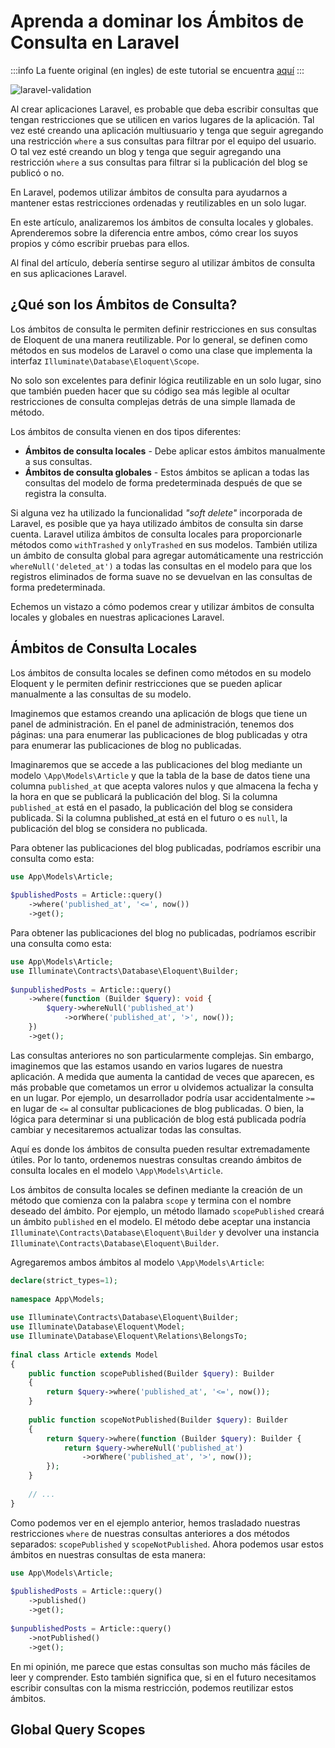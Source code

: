 # Aprenda a dominar los Ámbitos de Consulta en Laravel

:::info
La fuente original (en ingles) de este tutorial se encuentra [aquí](https://laravel-news.com/query-scopes)
:::

![laravel-validation](./img/query-scopes.avif)


Al crear aplicaciones Laravel, es probable que deba escribir consultas que tengan restricciones que se utilicen en varios lugares de la aplicación. Tal vez esté creando una aplicación multiusuario y tenga que seguir agregando una restricción `where` a sus consultas para filtrar por el equipo del usuario. O tal vez esté creando un blog y tenga que seguir agregando una restricción `where` a sus consultas para filtrar si la publicación del blog se publicó o no.

En Laravel, podemos utilizar ámbitos de consulta para ayudarnos a mantener estas restricciones ordenadas y reutilizables en un solo lugar.

En este artículo, analizaremos los ámbitos de consulta locales y globales. Aprenderemos sobre la diferencia entre ambos, cómo crear los suyos propios y cómo escribir pruebas para ellos.

Al final del artículo, debería sentirse seguro al utilizar ámbitos de consulta en sus aplicaciones Laravel.

## ¿Qué son los Ámbitos de Consulta?

Los ámbitos de consulta le permiten definir restricciones en sus consultas de Eloquent de una manera reutilizable. Por lo general, se definen como métodos en sus modelos de Laravel o como una clase que implementa la interfaz `Illuminate\Database\Eloquent\Scope`.

No solo son excelentes para definir lógica reutilizable en un solo lugar, sino que también pueden hacer que su código sea más legible al ocultar restricciones de consulta complejas detrás de una simple llamada de método.

Los ámbitos de consulta vienen en dos tipos diferentes:

- **Ámbitos de consulta locales** - Debe aplicar estos ámbitos manualmente a sus consultas.
- **Ámbitos de consulta globales** - Estos ámbitos se aplican a todas las consultas del modelo de forma predeterminada después de que se registra la consulta.

Si alguna vez ha utilizado la funcionalidad _"soft delete"_ incorporada de Laravel, es posible que ya haya utilizado ámbitos de consulta sin darse cuenta. Laravel utiliza ámbitos de consulta locales para proporcionarle métodos como `withTrashed` y `onlyTrashed` en sus modelos. También utiliza un ámbito de consulta global para agregar automáticamente una restricción `whereNull('deleted_at')` a todas las consultas en el modelo para que los registros eliminados de forma suave no se devuelvan en las consultas de forma predeterminada.

Echemos un vistazo a cómo podemos crear y utilizar ámbitos de consulta locales y globales en nuestras aplicaciones Laravel.


## Ámbitos de Consulta Locales

Los ámbitos de consulta locales se definen como métodos en su modelo Eloquent y le permiten definir restricciones que se pueden aplicar manualmente a las consultas de su modelo.

Imaginemos que estamos creando una aplicación de blogs que tiene un panel de administración. En el panel de administración, tenemos dos páginas: una para enumerar las publicaciones de blog publicadas y otra para enumerar las publicaciones de blog no publicadas.

Imaginaremos que se accede a las publicaciones del blog mediante un modelo `\App\Models\Article` y que la tabla de la base de datos tiene una columna `published_at` que acepta valores nulos y que almacena la fecha y la hora en que se publicará la publicación del blog. Si la columna `published_at` está en el pasado, la publicación del blog se considera publicada. Si la columna published_at está en el futuro o es `null`, la publicación del blog se considera no publicada.

Para obtener las publicaciones del blog publicadas, podríamos escribir una consulta como esta:


```php
use App\Models\Article;
 
$publishedPosts = Article::query()
    ->where('published_at', '<=', now())
    ->get();
```

Para obtener las publicaciones del blog no publicadas, podríamos escribir una consulta como esta:


```php
use App\Models\Article;
use Illuminate\Contracts\Database\Eloquent\Builder;
 
$unpublishedPosts = Article::query()
    ->where(function (Builder $query): void {
        $query->whereNull('published_at')
            ->orWhere('published_at', '>', now());
    })
    ->get();
```

Las consultas anteriores no son particularmente complejas. Sin embargo, imaginemos que las estamos usando en varios lugares de nuestra aplicación. A medida que aumenta la cantidad de veces que aparecen, es más probable que cometamos un error u olvidemos actualizar la consulta en un lugar. Por ejemplo, un desarrollador podría usar accidentalmente `>=` en lugar de `<=` al consultar publicaciones de blog publicadas. O bien, la lógica para determinar si una publicación de blog está publicada podría cambiar y necesitaremos actualizar todas las consultas.


Aquí es donde los ámbitos de consulta pueden resultar extremadamente útiles. Por lo tanto, ordenemos nuestras consultas creando ámbitos de consulta locales en el modelo `\App\Models\Article`.

Los ámbitos de consulta locales se definen mediante la creación de un método que comienza con la palabra `scope` y termina con el nombre deseado del ámbito. Por ejemplo, un método llamado `scopePublished` creará un ámbito `published` en el modelo. El método debe aceptar una instancia `Illuminate\Contracts\Database\Eloquent\Builder` y devolver una instancia `Illuminate\Contracts\Database\Eloquent\Builder`.

Agregaremos ambos ámbitos al modelo `\App\Models\Article`:


```php
declare(strict_types=1);
 
namespace App\Models;
 
use Illuminate\Contracts\Database\Eloquent\Builder;
use Illuminate\Database\Eloquent\Model;
use Illuminate\Database\Eloquent\Relations\BelongsTo;
 
final class Article extends Model
{
    public function scopePublished(Builder $query): Builder
    {
        return $query->where('published_at', '<=', now());
    }
 
    public function scopeNotPublished(Builder $query): Builder
    {
        return $query->where(function (Builder $query): Builder {
            return $query->whereNull('published_at')
                ->orWhere('published_at', '>', now());
        });
    }
 
    // ...
}
```

Como podemos ver en el ejemplo anterior, hemos trasladado nuestras restricciones `where` de nuestras consultas anteriores a dos métodos separados: `scopePublished` y `scopeNotPublished`. Ahora podemos usar estos ámbitos en nuestras consultas de esta manera:


```php
use App\Models\Article;
 
$publishedPosts = Article::query()
    ->published()
    ->get();
 
$unpublishedPosts = Article::query()
    ->notPublished()
    ->get();
```


En mi opinión, me parece que estas consultas son mucho más fáciles de leer y comprender. Esto también significa que, si en el futuro necesitamos escribir consultas con la misma restricción, podemos reutilizar estos ámbitos.


## Global Query Scopes



